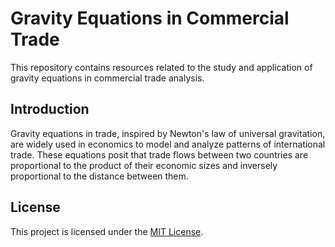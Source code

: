 # Gravity Equations in Commercial Trade

This repository contains resources related to the study and application of gravity equations in commercial trade analysis.

## Introduction

Gravity equations in trade, inspired by Newton's law of universal gravitation, are widely used in economics to model and analyze patterns of international trade. These equations posit that trade flows between two countries are proportional to the product of their economic sizes and inversely proportional to the distance between them.

## License

This project is licensed under the [MIT License](LICENSE).

